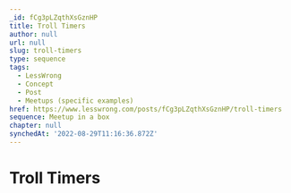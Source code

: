 ```yaml
---
_id: fCg3pLZqthXsGznHP
title: Troll Timers
author: null
url: null
slug: troll-timers
type: sequence
tags:
  - LessWrong
  - Concept
  - Post
  - Meetups (specific examples)
href: https://www.lesswrong.com/posts/fCg3pLZqthXsGznHP/troll-timers
sequence: Meetup in a box
chapter: null
synchedAt: '2022-08-29T11:16:36.872Z'
---
```

# Troll Timers

